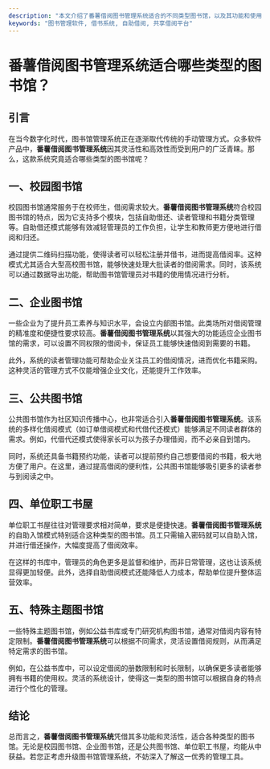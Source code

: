 ```yaml
---
description: "本文介绍了番薯借阅图书管理系统适合的不同类型图书馆，以及其功能和使用场景，帮助图书馆选择合适的管理工具。"
keywords: "图书管理软件, 借书系统, 自助借阅, 共享借阅平台"
---
```

# 番薯借阅图书管理系统适合哪些类型的图书馆？

## 引言

在当今数字化时代，图书馆管理系统正在逐渐取代传统的手动管理方式。众多软件产品中，**番薯借阅图书管理系统**因其灵活性和高效性而受到用户的广泛青睐。那么，这款系统究竟适合哪些类型的图书馆呢？

## 一、校园图书馆

校园图书馆通常服务于在校师生，借阅需求较大。**番薯借阅图书管理系统**符合校园图书馆的特点，因为它支持多个模块，包括自助借还、读者管理和书籍分类管理等。自助借还模式能够有效减轻管理员的工作负担，让学生和教师更方便地进行借阅和归还。

通过提供二维码扫描功能，使得读者可以轻松注册并借书，进而提高借阅率。这种模式尤其适合大型高校图书馆，能够快速处理大批读者的借阅需求。同时，该系统可以通过数据导出功能，帮助图书馆管理员对书籍的使用情况进行分析。

## 二、企业图书馆

一些企业为了提升员工素养与知识水平，会设立内部图书馆。此类场所对借阅管理的精准度和便捷性要求较高。**番薯借阅图书管理系统**以其强大的功能适应企业图书馆的需求，可以设置不同权限的借阅卡，保证员工能够快速借阅到需要的书籍。

此外，系统的读者管理功能可帮助企业关注员工的借阅情况，进而优化书籍采购。这种灵活的管理方式不仅能增强企业文化，还能提升工作效率。

## 三、公共图书馆

公共图书馆作为社区知识传播中心，也非常适合引入**番薯借阅图书管理系统**。该系统的多样化借阅模式（如订单借阅模式和代借代还模式）能够满足不同读者群体的需求。例如，代借代还模式使得家长可以为孩子办理借阅，而不必亲自到馆内。

同时，系统还具备书籍预约功能，读者可以提前预约自己想要借阅的书籍，极大地方便了用户。在这里，通过提高借阅的便利性，公共图书馆能够吸引更多的读者参与到阅读之中。

## 四、单位职工书屋

单位职工书屋往往对管理要求相对简单，要求是便捷快速。**番薯借阅图书管理系统**的自助入馆模式特别适合这种类型的图书馆。员工只需输入密码就可以自助入馆，并进行借还操作，大幅度提高了借阅效率。

在这样的书库中，管理员的角色更多是监督和维护，而非日常管理，这也让该系统显得更加轻便。此外，选择自助借阅模式还能降低人力成本，帮助单位提升整体运营效率。

## 五、特殊主题图书馆

一些特殊主题图书馆，例如公益书库或专门研究机构图书馆，通常对借阅内容有特定限制。**番薯借阅图书管理系统**可以根据不同需求，灵活设置借阅规则，从而满足特定需求的图书馆。

例如，在公益书库中，可以设定借阅的册数限制和时长限制，以确保更多读者能够拥有书籍的使用权。灵活的系统设计，使得这一类型的图书馆可以根据自身的特点进行个性化的管理。

## 结论

总而言之，**番薯借阅图书管理系统**凭借其多功能和灵活性，适合各种类型的图书馆。无论是校园图书馆、企业图书馆，还是公共图书馆、单位职工书屋，均能从中获益。若您正考虑升级图书馆管理系统，不妨深入了解这一优秀的管理工具。
